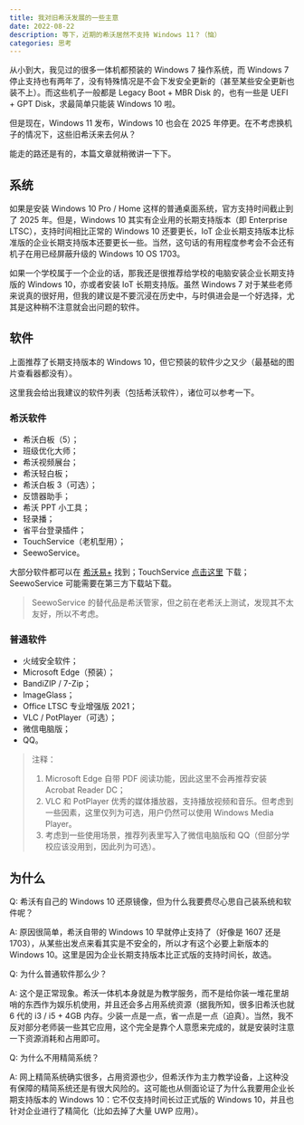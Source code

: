 ```yaml
---
title: 我对旧希沃发展的一些主意
date: 2022-08-22
description: 等下，近期的希沃居然不支持 Windows 11？（恼）
categories: 思考
---
```


从小到大，我见过的很多一体机都预装的 Windows 7 操作系统，而 Windows 7 停止支持也有两年了，没有特殊情况是不会下发安全更新的（甚至某些安全更新也装不上）。而这些机子一般都是 Legacy Boot + MBR Disk 的，也有一些是 UEFI + GPT Disk，求最简单只能装 Windows 10 啦。

但是现在，Windows 11 发布，Windows 10 也会在 2025 年停更。在不考虑换机子的情况下，这些旧希沃来去何从？

能走的路还是有的，本篇文章就稍微讲一下下。

## 系统

如果是安装 Windows 10 Pro / Home 这样的普通桌面系统，官方支持时间截止到了 2025 年。但是，Windows 10 其实有企业用的长期支持版本（即 Enterprise LTSC），支持时间相比正常的 Windows 10 还要更长，IoT 企业长期支持版本比标准版的企业长期支持版本还要更长一些。当然，这句话的有用程度参考会不会还有机子在用已经屏蔽升级的 Windows 10 OS 1703。

如果一个学校属于一个企业的话，那我还是很推荐给学校的电脑安装企业长期支持版的 Windows 10，亦或者安装 IoT 长期支持版。虽然 Windows 7 对于某些老师来说真的很好用，但我的建议是不要沉浸在历史中，与时俱进会是一个好选择，尤其是这种稍不注意就会出问题的软件。

## 软件

上面推荐了长期支持版本的 Windows 10，但它预装的软件少之又少（最基础的图片查看器都没有）。

这里我会给出我建议的软件列表（包括希沃软件），诸位可以参考一下。

### 希沃软件

- 希沃白板（5）；
- 班级优化大师；
- 希沃视频展台；
- 希沃轻白板；
- 希沃白板 3（可选）；
- 反馈器助手；
- 希沃 PPT 小工具；
- 轻录播；
- 省平台登录插件；
- TouchService（老机型用）；
- SeewoService。

大部分软件都可以在 [希沃易+](https://e.seewo.com) 找到；TouchService [点击这里](https://store-bbs.seewo.com/@/www.seewo.com/Uploads/download/TouchService_IR_USB_2155_XPW78_V1.46_20120905-02.zip) 下载；SeewoService 可能需要在第三方下载站下载。

> SeewoService 的替代品是希沃管家，但之前在老希沃上测试，发现其不太友好，所以不考虑。

### 普通软件

- 火绒安全软件；
- Microsoft Edge（预装）；
- BandiZIP / 7-Zip；
- ImageGlass；
- Office LTSC 专业增强版 2021；
- VLC / PotPlayer（可选）；
- 微信电脑版；
- QQ。

> 注释：
> 1. Microsoft Edge 自带 PDF 阅读功能，因此这里不会再推荐安装 Acrobat Reader DC；
> 2. VLC 和 PotPlayer 优秀的媒体播放器，支持播放视频和音乐。但考虑到一些因素，这里仅列为可选，用户仍然可以使用 Windows Media Player。
> 3. 考虑到一些使用场景，推荐列表里写入了微信电脑版和 QQ（但部分学校应该没用到，因此列为可选）。

## 为什么

Q: 希沃有自己的 Windows 10 还原镜像，但为什么我要费尽心思自己装系统和软件呢？

A: 原因很简单，希沃自带的 Windows 10 早就停止支持了（好像是 1607 还是 1703），从某些出发点来看其实是不安全的，所以才有这个必要上新版本的 Windows 10。这里是因为企业长期支持版本比正式版的支持时间长，故选。

Q: 为什么普通软件那么少？

A: 这个是正常现象。希沃一体机本身就是为教学服务，而不是给你装一堆花里胡哨的东西作为娱乐机使用，并且还会多占用系统资源（据我所知，很多旧希沃也就 6 代的 i3 / i5 + 4GB 内存。少装一点是一点，省一点是一点（迫真）。当然，我不反对部分老师装一些其它应用，这个完全是靠个人意愿来完成的，就是安装时注意一下资源消耗和占用即可。

Q: 为什么不用精简系统？

A: 网上精简系统确实很多，占用资源也少，但希沃作为主力教学设备，上这种没有保障的精简系统还是有很大风险的。这可能也从侧面论证了为什么我要用企业长期支持版本的 Windows 10：它不仅支持时间长过正式版的 Windows 10，并且也针对企业进行了精简化（比如去掉了大量 UWP 应用）。